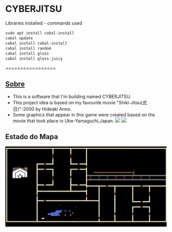 # CYBERJITSU


Libraries installed - commands used
```
sudo apt install cabal-install
cabal update
cabal install cabal-install
cabal install random
cabal install gloss
cabal install gloss-juicy
```

=================
<!--ts-->
   ## [Sobre](#Sobre)
   * This is a software that I'm building named CYBERJITSU.
   * This project idea is based on my favourite movie "Shiki-Jitsu(式日)"-2000 by Hideaki Anno.
   * Some graphics that appear in this game were created based on the movie that took place in Ube-Yamaguchi,Japan.
 <img src= "img/poster.jpg" width  = 250> <img src= "img/poster2.jpg" width= 250>   


## Estado do Mapa
  <img src = "img/mapa.png" width=800>

<!--te-->

